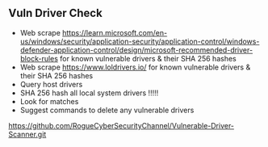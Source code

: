 Vuln Driver Check
----------------------------

- Web scrape https://learn.microsoft.com/en-us/windows/security/application-security/application-control/windows-defender-application-control/design/microsoft-recommended-driver-block-rules for known vulnerable drivers & their SHA 256 hashes
- Web scrape https://www.loldrivers.io/ for known vulnerable drivers & their SHA 256 hashes
- Query host drivers
- SHA 256 hash all local system drivers !!!!!
- Look for matches
- Suggest commands to delete any vulnerable drivers 

https://github.com/RogueCyberSecurityChannel/Vulnerable-Driver-Scanner.git
